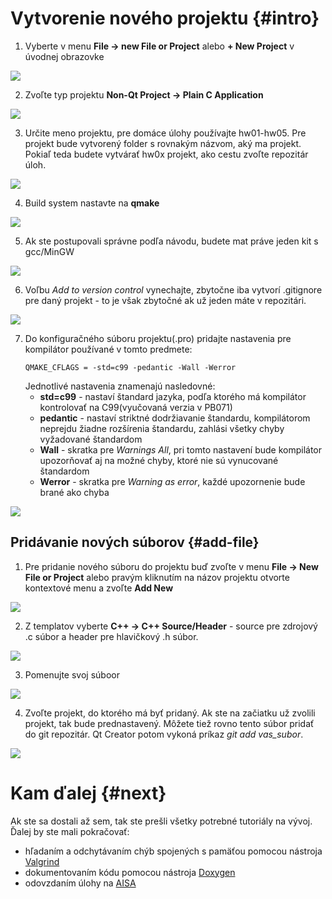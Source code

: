 # Vytvorenie nového projektu {#intro}

1. Vyberte v menu **File → new File or Project** alebo **+ New Project** v úvodnej obrazovke

  ![](/images/qt-creator/create_01.png)

2. Zvoľte typ projektu **Non-Qt Project → Plain C Application**

  ![](/images/qt-creator/create_02.png)

3. Určite meno projektu, pre domáce úlohy používajte hw01-hw05. Pre projekt bude vytvorený folder s rovnakým názvom, aký ma projekt. Pokiaľ teda budete vytvárať hw0x projekt, ako cestu zvoľte repozitár úloh.

  ![](/images/qt-creator/create_03.png)

4. Build system nastavte na **qmake**

  ![](/images/qt-creator/create_04.png)

5. Ak ste postupovali správne podľa návodu, budete mat práve jeden kit s gcc/MinGW

  ![](/images/qt-creator/create_05.png)
  
6. Voľbu *Add to version control* vynechajte, zbytočne iba vytvorí .gitignore pre daný projekt - to je však zbytočné ak už jeden máte v repozitári.

  ![](/images/qt-creator/create_06.png)

7. Do konfiguračného súboru projektu(.pro) pridajte nastavenia pre kompilátor používané v tomto predmete:
   ```
   QMAKE_CFLAGS = -std=c99 -pedantic -Wall -Werror
   ```
   Jednotlivé nastavenia znamenajú nasledovné:
   - **std=c99** - nastaví štandard jazyka, podľa ktorého má kompilátor kontrolovať na C99(vyučovaná verzia v PB071)
   - **pedantic** - nastaví striktné dodržiavanie štandardu, kompilátorom neprejdu žiadne rozšírenia štandardu, zahlási všetky chyby vyžadované štandardom
   - **Wall** - skratka pre *Warnings All*, pri tomto nastavení bude kompilátor upozorňovať aj na možné chyby, ktoré nie sú vynucované štandardom
   - **Werror** - skratka pre *Warning as error*, každé upozornenie bude brané ako chyba
  
  ![](/images/qt-creator/create_07.png)
  
## Pridávanie nových súborov {#add-file}

1. Pre pridanie nového súboru do projektu buď zvoľte v menu **File → New File or Project** alebo pravým kliknutím na názov projektu otvorte kontextové menu a zvoľte **Add New**

  ![](/images/qt-creator/newfile_01.png)
  
2. Z templatov vyberte **C++ → C++ Source/Header** - source pre zdrojový .c súbor a header pre hlavičkový .h súbor.

  ![](/images/qt-creator/newfile_02.png)

3. Pomenujte svoj súboor

  ![](/images/qt-creator/newfile_03.png)

4. Zvoľte projekt, do ktorého má byť pridaný. Ak ste na začiatku už zvolili projekt, tak bude prednastavený. Môžete tiež rovno tento súbor pridať do git repozitár. Qt Creator potom vykoná príkaz *git add vas_subor*.

  ![](/images/qt-creator/newfile_04.png)


# Kam ďalej {#next}

Ak ste sa dostali až sem, tak ste prešli všetky potrebné tutoriály na vývoj. Ďalej by ste mali pokračovať:
- hľadaním a odchytávaním chýb spojených s pamäťou pomocou nástroja [Valgrind]()
- dokumentovaním kódu pomocou nástroja [Doxygen]()
- odovzdaním úlohy na [AISA]()